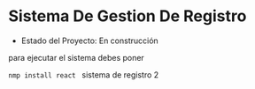 # Sistema De Gestion De Registro 

- Estado del Proyecto: En construcción

para ejecutar el sistema debes poner 

```nmp install react ```
sistema de registro 2

